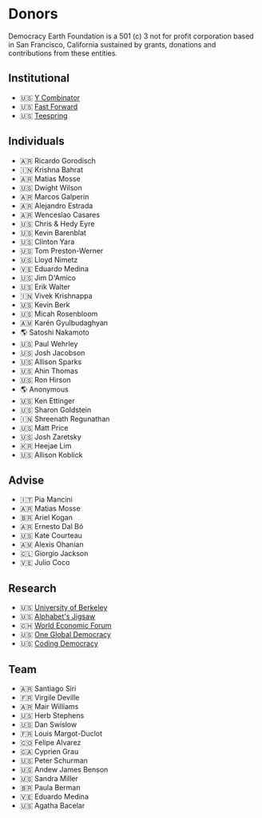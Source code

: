 # Donors

Democracy Earth Foundation is a 501 (c) 3 not for profit corporation based in San Francisco, California sustained by grants, donations and contributions from these entities.

## Institutional

  * 🇺🇸 [Y Combinator](http://ycombinator.org)
  * 🇺🇸 [Fast Forward](https://ffwd.org)
  * 🇺🇸 [Teespring](https://teespring.com)

## Individuals

  * 🇦🇷 Ricardo Gorodisch
  * 🇮🇳 Krishna Bahrat
  * 🇦🇷 Matias Mosse
  * 🇺🇸 Dwight Wilson
  * 🇦🇷 Marcos Galperin
  * 🇦🇷 Alejandro Estrada
  * 🇦🇷 Wenceslao Casares
  * 🇺🇸 Chris & Hedy Eyre
  * 🇺🇸 Kevin	Barenblat
  * 🇺🇸 Clinton Yara
  * 🇺🇸 Tom Preston-Werner
  * 🇺🇸 Lloyd Nimetz
  * 🇻🇪 Eduardo Medina
  * 🇺🇸 Jim D'Amico
  * 🇺🇸 Erik Walter
  * 🇮🇳 Vivek	Krishnappa
  * 🇺🇸 Kevin	Berk
  * 🇺🇸 Micah	Rosenbloom
  * 🇦🇲 Karén	Gyulbudaghyan
  * 🌎 Satoshi Nakamoto
  * 🇺🇸 Paul Wehrley
  * 🇺🇸 Josh Jacobson
  * 🇺🇸 Allison	Sparks
  * 🇺🇸 Ahin Thomas
  * 🇺🇸 Ron	Hirson
  * 🌎 Anonymous
  * 🇺🇸 Ken	Ettinger
  * 🇺🇸 Sharon Goldstein
  * 🇮🇳 Shreenath	Regunathan
  * 🇺🇸 Matt Price
  * 🇺🇸 Josh Zaretsky  
  * 🇰🇷 Heejae Lim
  * 🇺🇸 Allison	Koblick

## Advise

  * 🇮🇹 Pia Mancini  
  * 🇦🇷 Matias Mosse
  * 🇧🇷 Ariel Kogan
  * 🇦🇷 Ernesto Dal Bó
  * 🇺🇸 Kate Courteau
  * 🇦🇲 Alexis Ohanian
  * 🇨🇱 Giorgio Jackson
  * 🇻🇪 Julio Coco

## Research

  * 🇺🇸 [University of Berkeley](https://www.haas.berkeley.edu)
  * 🇺🇸 [Alphabet's Jigsaw](https://jigsaw.google.com)
  * 🇨🇭 [World Economic Forum](https://weforum.org)  
  * 🇺🇸 [One Global Democracy](https://oneglobaldemocracy.com/)
  * 🇺🇸 [Coding Democracy](https://codingdemocracy.tv)

## Team

  * 🇦🇷 Santiago Siri
  * 🇫🇷 Virgile Deville  
  * 🇦🇷 Mair Williams  
  * 🇺🇸 Herb Stephens
  * 🇺🇸 Dan Swislow  
  * 🇫🇷 Louis Margot-Duclot
  * 🇨🇴 Felipe Alvarez  
  * 🇨🇦 Cyprien Grau
  * 🇺🇸 Peter Schurman
  * 🇺🇸 Andew James Benson
  * 🇺🇸 Sandra Miller
  * 🇧🇷 Paula Berman
  * 🇻🇪 Eduardo Medina
  * 🇺🇸 Agatha Bacelar
  
  
  
